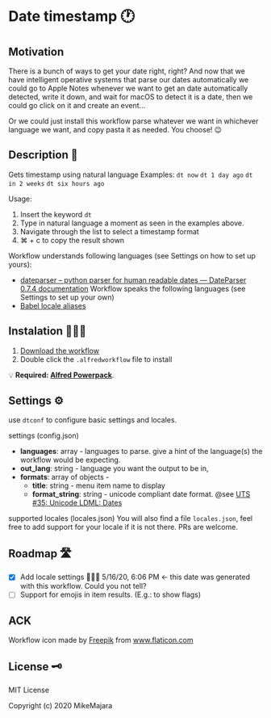 # Date timestamp 🕐

## Motivation
There is a bunch of ways to get your date right, right? And now that we have intelligent operative systems that parse our dates automatically we could go to Apple Notes whenever we want to get an date automatically detected, write it down, and wait for macOS to detect it is a date, then we could go click on it and create an event...

Or we could just install this workflow parse whatever we want in whichever language we want, and copy pasta it as needed. You choose! 😉

## Description 📜
Gets timestamp using natural language
Examples:
`dt now`
`dt 1 day ago`
`dt in 2 weeks`
`dt six hours ago`

Usage:
1. Insert the keyword `dt`
2. Type in natural language a moment as seen in the examples above.
3. Navigate through the list to select a timestamp format
4. ⌘ + c to copy the result shown

Workflow understands following languages (see Settings on how to set up yours):
- [dateparser – python parser for human readable dates — DateParser 0.7.4 documentation](https://dateparser.readthedocs.io/en/latest/#supported-languages-and-locales)
Workflow speaks the following languages (see Settings to set up your own)
- [Babel locale aliases](https://github.com/python-babel/babel/blob/8b684d56e90d593d4f431263a6a3fea1aabc0d0c/babel/core.py#L80)

## Instalation 👷🏻‍♂️
1. [Download the workflow](https://github.com/MikeMajara/alfred-date-time-stamp-parser/releases/tag/0.1.0)
2. Double click the `.alfredworkflow` file to install

💡 **Required: [Alfred Powerpack](https://www.alfredapp.com/powerpack/)**.

## Settings ⚙️
use `dtconf` to configure basic settings and locales.

settings (config.json)
- **languages**: array - languages to parse. give a hint of the language(s) the workflow would be expecting.
- **out_lang**: string - language you want the output to be in,
- **formats**: array of objects - 
    - **title**: string - menu item name to display
    - **format_string**: string - unicode compliant date format. @see [UTS #35: Unicode LDML: Dates](https://unicode.org/reports/tr35/tr35-dates.html#Date_Format_Patterns)

supported locales (locales.json)
You will also find a file `locales.json`, feel free to add support for your locale if it is not there. PRs are welcome.

## Roadmap 🛣

- [x] Add locale settings 👂🏻👅 5/16/20, 6:06 PM ← this date was generated with this workflow. Could you not tell?
- [ ] Support for emojis in item results. (E.g.: to show flags)

## ACK

<div>Workflow icon made by <a href="https://www.flaticon.com/authors/freepik" title="Freepik">Freepik</a> from <a href="https://www.flaticon.com/" title="Flaticon">www.flaticon.com</a></div>

## License 🗝
MIT License

Copyright (c) 2020 MikeMajara
